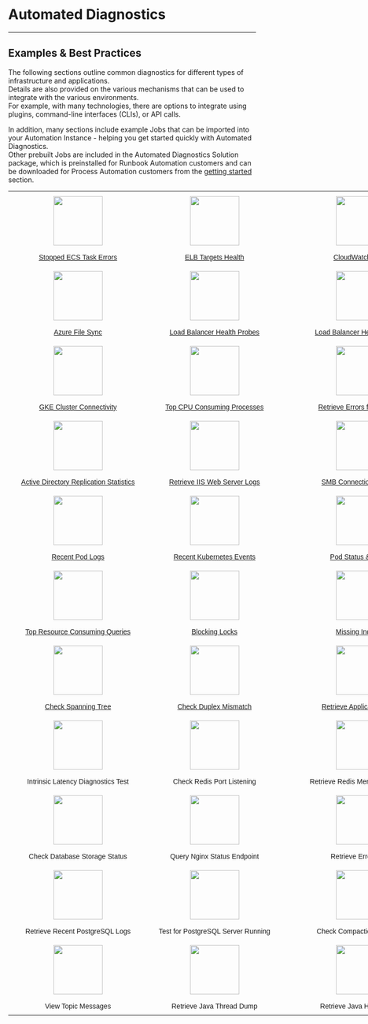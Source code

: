 <style>
.reveal section img { background:none; border:none; box-shadow:none; }
</style>

# Automated Diagnostics
---

## Examples & Best Practices

The following sections outline common diagnostics for different types of infrastructure and applications.  
Details are also provided on the various mechanisms that can be used to integrate with the various environments.  
For example, with many technologies, there are options to integrate using plugins, command-line interfaces (CLIs), or API calls.

In addition, many sections include example Jobs that can be imported into your Automation Instance - helping you get started quickly with Automated Diagnostics.  
Other prebuilt Jobs are included in the Automated Diagnostics Solution package, which is preinstalled for Runbook Automation customers and can be downloaded for Process Automation customers from the [getting started](/learning/solutions/automated-diagnostics/getting-started) section.

<style type="text/css">
.tg  {border:none;border-collapse:collapse;border-spacing:0;margin:0px auto;}
.tg td{border-style:solid;border-width:0px;font-family:Arial, sans-serif;font-size:14px;overflow:hidden;
  padding:10px 5px;word-break:normal;}
.tg th{border-style:solid;border-width:0px;font-family:Arial, sans-serif;font-size:14px;font-weight:normal;
  overflow:hidden;padding:10px 5px;word-break:normal;}
.tg .tg-8jgo{border-color:#ffffff;text-align:center;vertical-align:top}
@media screen and (max-width: 767px) {.tg {width: auto !important;}.tg col {width: auto !important;}.tg-wrap {overflow-x: auto;-webkit-overflow-scrolling: touch;margin: auto 0px;}}</style>
<div class="tg-wrap"><table class="tg" style="undefined;table-layout: fixed; width: 1213px">
<colgroup>
<col style="width: 286px">
<col style="width: 274px">
<col style="width: 325px">
<col style="width: 328px">
</colgroup>
<tbody>
  <tr>
    <td class="tg-8jgo">
        <a href="/docs/learning/solutions/automated-diagnostics/examples/public-cloud-providers">
        <img src="@assets/img/ecs.png" width="100" height="100" border="0"><br><br>Stopped ECS Task Errors</a>
    </td>
    <td class="tg-8jgo">
        <a href="/docs/learning/solutions/automated-diagnostics/examples/public-cloud-providers">
        <img src="@assets/img/elb.svg" width="100" height="100"><br><br>ELB Targets Health</a>
    </td>
    <td class="tg-8jgo">
        <a href="/docs/learning/solutions/automated-diagnostics/examples/public-cloud-providers">
        <img src="@assets/img/cloudwatch-logo.png" width="100" height="100"><br><br>CloudWatch Logs</a>
    </td>
    <td class="tg-8jgo">
        <a href="/docs/learning/solutions/automated-diagnostics/examples/public-cloud-providers.html#azure">
        <img src="@assets/img/azure-function.png" width="100" height="100"><br><br>Azure Function App Health</a>
    </td>
  </tr>
  <tr>
    <td class="tg-8jgo">
        <a href="/docs/learning/solutions/automated-diagnostics/examples/public-cloud-providers.html#azure">
        <img src="@assets/img/azure-logo.png" width="100" height="100"><br><br>Azure File Sync</a>
    </td>
    <td class="tg-8jgo">
        <a href="/docs/learning/solutions/automated-diagnostics/examples/public-cloud-providers.html#azure">
        <img src="@assets/img/azure-load-balancer.png" width="100" height="100"><br><br>Load Balancer Health Probes</a>
    </td>
    <td class="tg-8jgo">
        <a href="/docs/learning/solutions/automated-diagnostics/examples/public-cloud-providers.html#google-cloud-platform-gcp">
        <img src="@assets/img/gcp-load-balancer.png" width="100" height="100"><br><br>Load Balancer Health Checks</a>
    </td>
    <td class="tg-8jgo">
        <a href="/docs/learning/solutions/automated-diagnostics/examples/public-cloud-providers.html#google-cloud-platform-gcp">
        <img src="@assets/img/gcp-firewall.png" width="100" height="100"><br><br>Troubleshoot Firewall Rules</a>
    </td>
  </tr>
  <tr>
    <td class="tg-8jgo">
        <a href="/docs/learning/solutions/automated-diagnostics/examples/public-cloud-providers.html#google-cloud-platform-gcp">
        <img src="@assets/img/gke-logo.png" width="100" height="100"><br><br>GKE Cluster Connectivity</a>
    </td>
    <td class="tg-8jgo">
        <a href="/docs/learning/solutions/automated-diagnostics/examples/linux">
        <img src="@assets/img/linux-logo.png" width="100" height="100"><br><br>Top CPU Consuming Processes</a>
    </td>
    <td class="tg-8jgo">
        <a href="/docs/learning/solutions/automated-diagnostics/examples/linux">
        <img src="@assets/img/linux-logo.png" width="100" height="100"><br><br>Retrieve Errors from Syslog</a>
    </td>
    <td class="tg-8jgo">
        <a href="/docs/learning/solutions/automated-diagnostics/examples/linux">
        <img src="@assets/img/linux-logo.png" width="100" height="100"><br><br>List Top Disk Consuming Files</a>
    </td>
  </tr>
  <tr>
    <td class="tg-8jgo">
        <a href="/docs/learning/solutions/automated-diagnostics/examples/windows">
        <img src="@assets/img/active-directory-logo.svg" width="100" height="100"><br><br>Active Directory Replication Statistics</a>
    </td>
    <td class="tg-8jgo">
        <a href="/docs/learning/solutions/automated-diagnostics/examples/windows">
        <img src="@assets/img/windows-logo.png" width="100" height="100"><br><br>Retrieve IIS Web Server Logs</a>
    </td>
    <td class="tg-8jgo">
        <a href="/docs/learning/solutions/automated-diagnostics/examples/windows">
        <img src="@assets/img/windows-logo.png" width="100" height="100"><br><br>SMB Connection Failures</a>
    </td>
    <td class="tg-8jgo">
        <a href="/docs/learning/solutions/automated-diagnostics/examples/apis">
        <img src="@assets/img/webhook-logo.jpeg" width="100" height="100"><br><br>API Health Check</a>
    </td>
    <td class="tg-8jgo"></td>
  </tr>
  <tr>
    <td class="tg-8jgo">
        <a href="/docs/learning/solutions/automated-diagnostics/examples/kubernetes">
        <img src="@assets/img/kubernetes-logo.png" width="100" height="100"><br><br>Recent Pod Logs</a>
    </td>
    <td class="tg-8jgo">
        <a href="/docs/learning/solutions/automated-diagnostics/examples/kubernetes">
        <img src="@assets/img/kubernetes-logo.png" width="100" height="100"><br><br>Recent Kubernetes Events</a>
    </td>
    <td class="tg-8jgo">
        <a href="/docs/learning/solutions/automated-diagnostics/examples/kubernetes">
        <img src="@assets/img/kubernetes-logo.png" width="100" height="100"><br><br>Pod Status & Errors</a>
    </td>
    <td class="tg-8jgo">
        <a href="/docs/learning/solutions/automated-diagnostics/examples/kubernetes">
        <img src="@assets/img/kubernetes-logo.png" width="100" height="100"><br><br>Retrieve Deployment Diagnostics</a>
    </td>
  </tr>
  <tr>
    <td class="tg-8jgo">
        <a href="/docs/learning/solutions/automated-diagnostics/examples/databases">
        <img src="@assets/img/mysql-logo.png" width="100" height="100"><br><br>Top Resource Consuming Queries</a>
    </td>
    <td class="tg-8jgo">
        <a href="/docs/learning/solutions/automated-diagnostics/examples/databases">
        <img src="@assets/img/mysql-logo.png" width="100" height="100"><br><br>Blocking Locks</a>
    </td>
    <td class="tg-8jgo">
        <a href="/docs/learning/solutions/automated-diagnostics/examples/databases">
        <img src="@assets/img/mysql-logo.png" width="100" height="100"><br><br>Missing Indexes</a>
    </td>
    <td class="tg-8jgo">
        <a href="/docs/learning/solutions/automated-diagnostics/examples/network-devices">
        <img src="@assets/img/network-switch.png" width="100" height="100"><br><br>BGP Route Flapping</a>
    </td>
  </tr>
  <tr>
    <td class="tg-8jgo">
        <a href="/docs/learning/solutions/automated-diagnostics/examples/network-devices">
        <img src="@assets/img/network-switch.png" width="100" height="100"><br><br>Check Spanning Tree</a>
    </td>
    <td class="tg-8jgo">
        <a href="/docs/learning/solutions/automated-diagnostics/examples/network-devices">
        <img src="@assets/img/network-switch.png" width="100" height="100"><br><br>Check Duplex Mismatch</a>
    </td>
    <td class="tg-8jgo">
        <a href="/docs/learning/solutions/automated-diagnostics/examples/observability-integrations">
        <img src="@assets/img/cloudwatch-logo.png" width="100" height="100"><br><br>Retrieve Application Logs</a>
    </td>
    <td class="tg-8jgo">
        <a href="/docs/learning/solutions/automated-diagnostics/examples/observability-integrations">
        <img src="@assets/img/cloudwatch-logo.png" width="100" height="100"><br><br>Retrieve Saved Queries</a>
    </td>
  </tr>
  <tr>
    <td class="tg-8jgo"><img src="@assets/img/redis-logo.jpeg" width="100" height="100"><br><br>Intrinsic Latency Diagnostics Test</td>
    <td class="tg-8jgo"><img src="@assets/img/redis-logo.jpeg" width="100" height="100"><br><br>Check Redis Port Listening</td>
    <td class="tg-8jgo"><img src="@assets/img/redis-logo.jpeg" width="100" height="100"><br><br>Retrieve Redis Memory Statistics</td>
    <td class="tg-8jgo"><img src="@assets/img/redis-logo.jpeg" width="100" height="100"><br><br>Slow Log Entries</td>
  </tr>
  <tr>
    <td class="tg-8jgo"><img src="@assets/img/rds-logo.png" width="100" height="100"><br><br>Check Database Storage Status</td>
    <td class="tg-8jgo"><img src="@assets/img/nginx-logo.png" width="100" height="100"><br><br>Query Nginx Status Endpoint</td>
    <td class="tg-8jgo"><img src="@assets/img/nginx-logo.png" width="100" height="100"><br><br>Retrieve Error Logs</td>
    <td class="tg-8jgo"><img src="@assets/img/nginx-logo.png" width="100" height="100"><br><br>Test Nginx Configuration</td>
  </tr>
  <tr>
    <td class="tg-8jgo"><img src="@assets/img/postgres-logo.png" width="100" height="100"><br><br>Retrieve Recent PostgreSQL Logs</td>
    <td class="tg-8jgo"><img src="@assets/img/postgres-logo.png" width="100" height="100"><br><br>Test for PostgreSQL Server Running</td>
    <td class="tg-8jgo"><img src="@assets/img/cassandra-logo.png" width="100" height="100"><br><br>Check Compaction Statistics</td>
    <td class="tg-8jgo"><img src="@assets/img/kafka-logo.png" width="100" height="100"><br><br>Describe Kafka Topic</td>
  </tr>
  <tr>
    <td class="tg-8jgo"><img src="@assets/img/kafka-logo.png" width="100" height="100"><br><br>View Topic Messages</td>
    <td class="tg-8jgo"><img src="@assets/img/java-logo.png" width="100" height="100"><br><br>Retrieve Java Thread Dump</td>
    <td class="tg-8jgo"><img src="@assets/img/java-logo.png" width="100" height="100"><br><br>Retrieve Java Heap Dump</td>
    <td class="tg-8jgo"><img src="@assets/img/rabbitmq-logo.png" width="100" height="100"><br><br>RabbitMQ Node Health</td>
  </tr>
</tbody>
</table></div>